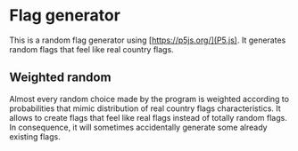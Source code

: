 # Flag generator

This is a random flag generator using [https://p5js.org/](P5.js). It generates random flags that feel like real country flags.

## Weighted random

Almost every random choice made by the program is weighted according to probabilities that mimic distribution of real country flags characteristics. It allows to create flags that feel like real flags instead of totally random flags. In consequence, it will sometimes accidentally generate some already existing flags.